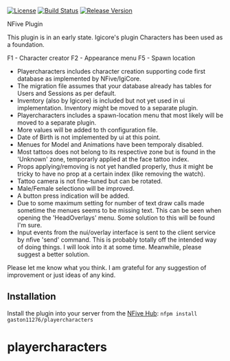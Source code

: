 [![License](https://img.shields.io/github/license/gaston11276/playercharacters.svg)](LICENSE)
[![Build Status](https://img.shields.io/appveyor/ci/gaston11276/playercharacters/master.svg)](https://ci.appveyor.com/project/gaston11276/playercharacters)
[![Release Version](https://img.shields.io/github/release/gaston11276/playercharacters/all.svg)](https://github.com/gaston11276/playercharacters/releases)

NFive Plugin

This plugin is in an early state. Igicore's plugin Characters has been used as a foundation.

F1 - Character creator
F2 - Appearance menu
F5 - Spawn location

- Playercharacters includes character creation supporting code first database as implemented by NFive/IgiCore.
- The migration file assumes that your database already has tables for Users and Sessions as per default.
- Inventory (also by Igicore) is included but not yet used in ui implementation. Inventory might be moved to a separate plugin.
- Playercharacters includes a spawn-location menu that most likely will be moved to a separate plugin.
- More values will be added to th configuration file.
- Date of Birth is not implemented by ui at this point.
- Menues for Model and Animations have been temporaly disabled.
- Most tattoos does not belong to its respective zone but is found in the 'Unknown' zone, temporarly applied at the face tattoo index.
- Props applying/removing is not yet handled properly, thus it might be tricky to have no prop at a certain index (like removing the watch).
- Tattoo camera is not fine-tuned but can be rotated.
- Male/Female selectiono will be improved.
- A button press indication will be added.
- Due to some maximum setting for number of text draw calls made sometime the menues seems to be missing text. This can be seen when opening the 'HeadOverlays' menu. Some solution to this will be found I'm sure.
- Input events from the nui/overlay interface is sent to the client service by nfive 'send' command. This is probably totally off the intended way of doing things. I will look into it at some time. Meanwhile, please suggest a better solution.

Please let me know what you think. I am grateful for any suggestion of improvement or just ideas of any kind.

## Installation
Install the plugin into your server from the [NFive Hub](https://hub.nfive.io/gaston11276/playercharacters): `nfpm install gaston11276/playercharacters`
# playercharacters

